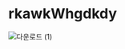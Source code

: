 # rkawkWhgdkdy


![다운로드 (1)](https://user-images.githubusercontent.com/108962259/178086144-981f44f0-27d6-43d5-8796-2a95c77c805a.jpg)
